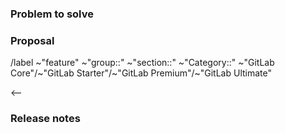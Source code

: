 <!-- This issue template can be used a great starting point for feature requests. The last section "Release notes" can be used as a summary of the feature and is also required if you want to have your release post blog MR auto generated using the release post item generator:  https://about.gitlab.com/handbook/marketing/blog/release-posts/#release-post-item-generator. The remaining sections are the backbone for every feature in GitLab. -->

### Problem to solve 

<!-- What is the user problem you are trying to solve with this issue? -->


### Proposal 

<!-- Use this section to explain the feature and how it will work. It can be helpful to add technical details, design proposals, and links to related epics or issues. -->
/label ~"feature" ~"group::" ~"section::"  ~"Category::" ~"GitLab Core"/~"GitLab Starter"/~"GitLab Premium"/~"GitLab Ultimate" 

<--
### Release notes 

<!-- What is the problem and solution you're proposing? This content sets the overall vision for the feature and serves as the release notes that will populate in various places, including the [release post blog](https://about.gitlab.com/releases/categories/releases/) and [Gitlab project releases](https://gitlab.com/gitlab-org/gitlab/-/releases). " -->


<!-- Consider adding related issues and epics to this issue. You can also reference the Feature Proposal Template (https://gitlab.com/gitlab-org/gitlab/-/blob/master/.gitlab/issue_templates/Feature%20proposal.md) for additional details to consider adding to this issue. Additionally, as a data oriented organization, when your feature exits planning breakdown, consider adding the `What does success look like, and how can we measure that?` section.


-->



